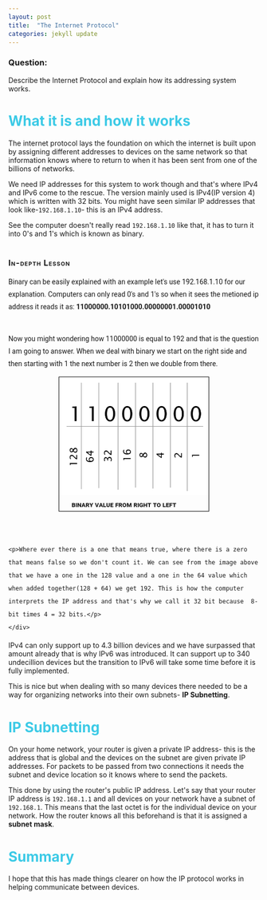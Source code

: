```yaml
---
layout: post
title:  "The Internet Protocol"
categories: jekyll update
---
```

### Question:
Describe the Internet Protocol and explain how its addressing system works.


<h1 style="color:#3CCAE6">What it is and how it works</h1>

The internet protocol lays the foundation on which the internet is built upon by assigning different addresses to devices on the same network so that information knows where to return to when it has been sent from one of the billions of networks.

We need IP addresses for this system to work though and that's where IPv4 and IPv6 come to the rescue. The version mainly used is IPv4(IP version 4) which is written with 32 bits. You might have seen similar IP addresses that look like-`192.168.1.10`- this is an IPv4 address. 

See the computer doesn't really read `192.168.1.10` like that, it has to turn it into 0's and 1's which is known as binary. <br><br>

<div class="panel panel-info">
    <div class="panel-heading">
    <h3 class="panel-title" style="font-variant: small-caps;letter-spacing: 1px;">In-depth Lesson</h3>
    </div>
    <div class="panel-body" style="line-height: 25px;font-family: 'Roboto">
    Binary can be easily explained with an example let's use 192.168.1.10 for our explanation. Computers can only read 0's and 1's so when it sees the metioned ip address it reads it as: <strong>11000000.10101000.00000001.00001010</strong> <br><br>
    <p>Now you might wondering how 11000000 is equal to 192 and that is the question I am going to answer. When we deal with binary we start on the right side and then starting with 1 the next number is 2 then we double from there.</p>

<figure style="margin: 0 auto;width:300px;outline: 1px solid black;">
  <img src="../images/binaryImage.png" alt="My cat" />
  <figcaption>
    <span style="margin-left: 25px;font-weight: bold;font-variant: small-caps;">binary value from right to left</span>
  </figcaption>
</figure><br><br>
    
    <p>Where ever there is a one that means true, where there is a zero that means false so we don't count it. We can see from the image above that we have a one in the 128 value and a one in the 64 value which when added together(128 + 64) we get 192. This is how the computer interprets the IP address and that's why we call it 32 bit because  8-bit times 4 = 32 bits.</p>
    </div>
</div>

IPv4 can only support up to 4.3 billion devices and we have surpassed that amount already that is why IPv6 was introduced. It can support up to 340 undecillion devices but the transition to IPv6 will take some time before it is fully implemented.

This is nice but when dealing with so many devices there needed to be a way for organizing networks into their own subnets- **IP Subnetting**.

<h1 style="color:#3CCAE6">IP Subnetting</h1>

On your home network, your router is given a private IP address- this is the address that is global and the devices on the subnet are given private IP addresses. For packets to be passed from two connections it needs the subnet and device location so it knows where to send the packets. 

This done by using the router's public IP address. Let's say that your router IP address is `192.168.1.1` and all devices on your network have a subnet of `192.168.1`. This means that the last octet is for the individual device on your network. How the router knows all this beforehand is that it is assigned a **subnet mask**.   

<h1 style="color:#3CCAE6">Summary</h1>

I hope that this has made things clearer on how the IP protocol works in helping communicate between devices.

